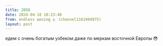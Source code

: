 ```yaml
---
title: 2050
date: 2024-04-18 10:23:48
from: endless шизing ⍼ (channel1162404975)
layout: post
---
```


едем с очень богатым узбеком даже по меркам восточной Европы 😳
